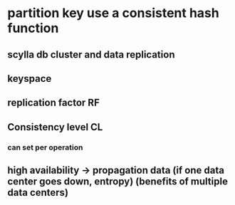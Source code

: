 # partition key use a consistent hash function

## scylla db cluster and data replication

## keyspace

## replication factor RF

## Consistency level CL

### can set per operation

## high availability -> propagation data (if one data center goes down, entropy) (benefits of multiple data centers)
